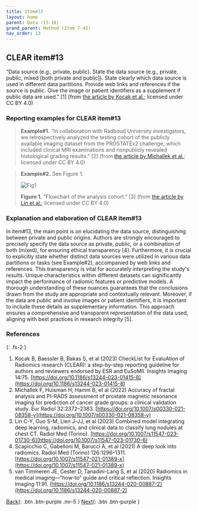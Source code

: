 ```yaml
---
title: Item#13
layout: home
parent: Data (13-18)
grand_parent: Method (Item 7-43)
nav_order: 13
---
```


## CLEAR item#13


“Data source (e.g., private, public). State the data source (e.g., private, public, mixed [both private and public]). State clearly which data source is used in different data partitions. Provide web links and references if the source is public. Give the image or patient identifiers as a supplement if public data are used.” [1] (from [the article by Kocak et al.](https://insightsimaging.springeropen.com/articles/10.1186/s13244-023-01415-8); licensed under CC BY 4.0)


### Reporting examples for CLEAR item#13

> **Example#1.** “In collaboration with Radboud University investigators, we retrospectively analyzed the testing cohort of the publicly available imaging dataset from the PROSTATEx2 challenge, which included clinical MRI examinations and nonpublicly revealed histological grading results.” [2] (from [the article by Michallek et al.](https://doi.org/10.1007/s00330-021-08358-y); licensed under CC BY 4.0)

> **Example#2.** See Figure 1.
> 
> ![Fig1](/CLEAR-E3/figs/Item13_Fig1.png)
>
> **Figure 1.** “Flowchart of the analysis cohort.” [3] (from [the article by Lin et al.](https://doi.org/10.1007/s11547-023-01730-6); licensed under CC BY 4.0)

### Explanation and elaboration of CLEAR item#13

In item#13, the main point is on elucidating the data source, distinguishing between private and public origins. Authors are strongly encouraged to precisely specify the data source as private, public, or a combination of both (mixed), for ensuring ethical transparency [4]. Furthermore, it is crucial to explicitly state whether distinct data sources were utilized in various data partitions or tasks (see Example#2), accompanied by web links and references. This transparency is vital for accurately interpreting the study's results. Unique characteristics within different datasets can significantly impact the performance of radiomic features or predictive models. A thorough understanding of these nuances guarantees that the conclusions drawn from the study are appropriate and contextually relevant. Moreover, if the data are public and involve images or patient identifiers, it is important to include these details as supplementary information. This approach ensures a comprehensive and transparent representation of the data used, aligning with best practices in research integrity [5].
### References

{: .fs-2 }

1. 	Kocak B, Baessler B, Bakas S, et al (2023) CheckList for EvaluAtion of Radiomics research (CLEAR): a step-by-step reporting guideline for authors and reviewers endorsed by ESR and EuSoMII. Insights Imaging 14:75. [https://doi.org/10.1186/s13244-023-01415-8](https://doi.org/10.1186/s13244-023-01415-8)
2. 	Michallek F, Huisman H, Hamm B, et al (2022) Accuracy of fractal analysis and PI-RADS assessment of prostate magnetic resonance imaging for prediction of cancer grade groups: a clinical validation study. Eur Radiol 32:2372–2383. [https://doi.org/10.1007/s00330-021-08358-y](https://doi.org/10.1007/s00330-021-08358-y)
3. 	Lin C-Y, Guo S-M, Lien J-JJ, et al (2023) Combined model integrating deep learning, radiomics, and clinical data to classify lung nodules at chest CT. Radiol Med (Torino). [https://doi.org/10.1007/s11547-023-01730-6](https://doi.org/10.1007/s11547-023-01730-6)
4. 	Scapicchio C, Gabelloni M, Barucci A, et al (2021) A deep look into radiomics. Radiol Med (Torino) 126:1296–1311. [https://doi.org/10.1007/s11547-021-01389-x](https://doi.org/10.1007/s11547-021-01389-x)
5. 	van Timmeren JE, Cester D, Tanadini-Lang S, et al (2020) Radiomics in medical imaging—“how-to” guide and critical reflection. Insights Imaging 11:91. [https://doi.org/10.1186/s13244-020-00887-2](https://doi.org/10.1186/s13244-020-00887-2)


[Back](https://radiomic.github.io/CLEAR-E3/docs/Item12.html){: .btn .btn-purple .mr-5 }
[Next](https://radiomic.github.io/CLEAR-E3/docs/Item14.html){: .btn .btn-purple   }









